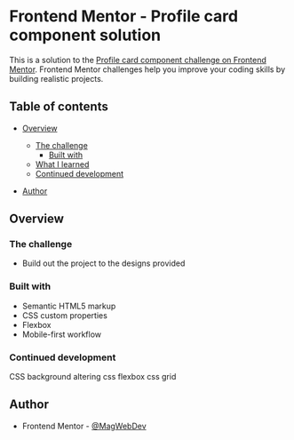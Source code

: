 # Frontend Mentor - Profile card component solution

This is a solution to the [Profile card component challenge on Frontend Mentor](https://www.frontendmentor.io/challenges/profile-card-component-cfArpWshJ). Frontend Mentor challenges help you improve your coding skills by building realistic projects. 

## Table of contents

- [Overview](#overview)
  - [The challenge](#the-challenge)
    - [Built with](#built-with)
  - [What I learned](#what-i-learned)
  - [Continued development](#continued-development)
  
- [Author](#author)


## Overview

### The challenge

- Build out the project to the designs provided





### Built with

- Semantic HTML5 markup
- CSS custom properties
- Flexbox
- Mobile-first workflow






### Continued development

CSS background altering
css flexbox
css grid



## Author

- Frontend Mentor - [@MagWebDev](https://www.frontendmentor.io/profile/MagWebDev)




